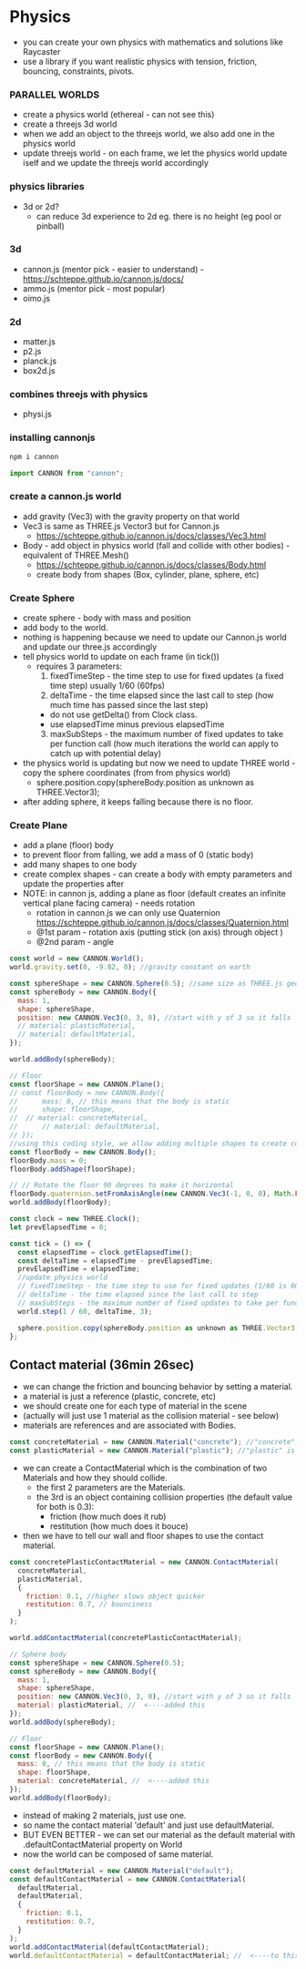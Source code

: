 # Physics

- you can create your own physics with mathematics and solutions like Raycaster
- use a library if you want realistic physics with tension, friction, bouncing, constraints, pivots.

### PARALLEL WORLDS

- create a physics world (ethereal - can not see this)
- create a threejs 3d world
- when we add an object to the threejs world, we also add one in the physics world
- update threejs world - on each frame, we let the physics world update iself and we update the threejs world accordingly

### physics libraries

- 3d or 2d?
  - can reduce 3d experience to 2d eg. there is no height (eg pool or pinball)

### 3d

- cannon.js (mentor pick - easier to understand) - https://schteppe.github.io/cannon.js/docs/
- ammo.js (mentor pick - most popular)
- oimo.js

### 2d

- matter.js
- p2.js
- planck.js
- box2d.js

### combines threejs with physics

- physi.js

### installing cannonjs

```cmd
npm i cannon
```

```js
import CANNON from "cannon";
```

### create a cannon.js world

- add gravity (Vec3) with the gravity property on that world
- Vec3 is same as THREE.js Vector3 but for Cannon.js
  - https://schteppe.github.io/cannon.js/docs/classes/Vec3.html
- Body - add object in physics world (fall and collide with other bodies) - equivalent of THREE.Mesh()
  - https://schteppe.github.io/cannon.js/docs/classes/Body.html
  - create body from shapes (Box, cylinder, plane, sphere, etc)

### Create Sphere

- create sphere - body with mass and position
- add body to the world.
- nothing is happening because we need to update our Cannon.js world and update our three.js accordingly
- tell physics world to update on each frame (in tick())
  - requires 3 parameters:
    1. fixedTimeStep - the time step to use for fixed updates (a fixed time step) usually 1/60 (60fps)
    2. deltaTime - the time elapsed since the last call to step (how much time has passed since the last step)
    - do not use getDelta() from Clock class.
    - use elapsedTime minus previous elapsedTime
    3. maxSubSteps - the maximum number of fixed updates to take per function call (how much iterations the world can apply to catch up with potential delay)
- the physics world is updating but now we need to update THREE world - copy the sphere coordinates (from from physics world)
  - sphere.position.copy(sphereBody.position as unknown as THREE.Vector3);
- after adding sphere, it keeps falling because there is no floor.

### Create Plane

- add a plane (floor) body
- to prevent floor from falling, we add a mass of 0 (static body)
- add many shapes to one body
- create complex shapes - can create a body with empty parameters and update the properties after
- NOTE: in cannon js, adding a plane as floor (default creates an infinite vertical plane facing camera) - needs rotation
  - rotation in cannon.js we can only use Quaternion https://schteppe.github.io/cannon.js/docs/classes/Quaternion.html
  - @1st param - rotation axis (putting stick (on axis) through object )
  - @2nd param - angle

```js
const world = new CANNON.World();
world.gravity.set(0, -9.82, 0); //gravity constant on earth

const sphereShape = new CANNON.Sphere(0.5); //same size as THREE.js geometry THREE.SphereGeometry(0.5, 32, 32),
const sphereBody = new CANNON.Body({
  mass: 1,
  shape: sphereShape,
  position: new CANNON.Vec3(0, 3, 0), //start with y of 3 so it falls
  // material: plasticMaterial,
  // material: defaultMaterial,
});

world.addBody(sphereBody);

// Floor
const floorShape = new CANNON.Plane();
// const floorBody = new CANNON.Body({
//  	mass: 0, // this means that the body is static
//  	shape: floorShape,
// 	// material: concreteMaterial,
//  	// material: defaultMaterial,
// });
//using this coding style, we allow adding multiple shapes to create complex shape.
const floorBody = new CANNON.Body();
floorBody.mass = 0;
floorBody.addShape(floorShape);

// // Rotate the floor 90 degrees to make it horizontal
floorBody.quaternion.setFromAxisAngle(new CANNON.Vec3(-1, 0, 0), Math.PI * 0.5);
world.addBody(floorBody);

const clock = new THREE.Clock();
let prevElapsedTime = 0;

const tick = () => {
  const elapsedTime = clock.getElapsedTime();
  const deltaTime = elapsedTime - prevElapsedTime;
  prevElapsedTime = elapsedTime;
  //update physics world
  // fixedTimeStep - the time step to use for fixed updates (1/60 is 60fps)
  // deltaTime - the time elapsed since the last call to step
  // maxSubSteps - the maximum number of fixed updates to take per function call
  world.step(1 / 60, deltaTime, 3);

  sphere.position.copy(sphereBody.position as unknown as THREE.Vector3);
};
```

## Contact material (36min 26sec)

- we can change the friction and bouncing behavior by setting a material.
- a material is just a reference (plastic, concrete, etc)
- we should create one for each type of material in the scene
- (actually will just use 1 material as the collision material - see below)
- materials are references and are associated with Bodies.

```js
const concreteMaterial = new CANNON.Material("concrete"); //"concrete" is the reference name
const plasticMaterial = new CANNON.Material("plastic"); //"plastic" is the reference name
```

- we can create a ContactMaterial which is the combination of two Materials and how they should collide.
  - the first 2 parameters are the Materials.
  - the 3rd is an object containing collision properties (the default value for both is 0.3):
    - friction (how much does it rub)
    - restitution (how much does it bouce)
- then we have to tell our wall and floor shapes to use the contact material.

```js
const concretePlasticContactMaterial = new CANNON.ContactMaterial(
  concreteMaterial,
  plasticMaterial,
  {
    friction: 0.1, //higher slows object quicker
    restitution: 0.7, // bounciness
  }
);

world.addContactMaterial(concretePlasticContactMaterial);

// Sphere body
const sphereShape = new CANNON.Sphere(0.5);
const sphereBody = new CANNON.Body({
  mass: 1,
  shape: sphereShape,
  position: new CANNON.Vec3(0, 3, 0), //start with y of 3 so it falls
  material: plasticMaterial, //  <----added this
});
world.addBody(sphereBody);

// Floor
const floorShape = new CANNON.Plane();
const floorBody = new CANNON.Body({
  mass: 0, // this means that the body is static
  shape: floorShape,
  material: concreteMaterial, //  <----added this
});
world.addBody(floorBody);
```

- instead of making 2 materials, just use one.
- so name the contact material 'default' and just use defaultMaterial.
- BUT EVEN BETTER - we can set our material as the default material with .defaultContactMaterial property on World
- now the world can be composed of same material.

```js
const defaultMaterial = new CANNON.Material("default");
const defaultContactMaterial = new CANNON.ContactMaterial(
  defaultMaterial,
  defaultMaterial,
  {
    friction: 0.1,
    restitution: 0.7,
  }
);
world.addContactMaterial(defaultContactMaterial);
world.defaultContactMaterial = defaultContactMaterial; //  <----to this instead
```
